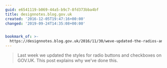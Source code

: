 ```yaml
---
guid: e6541119-b069-44a5-b9c7-8fd373bba4bf
title: designnotes.blog.gov.uk
created: '2016-12-05T19:47:16+00:00'
changed: '2019-09-24T14:35:08+00:00'


bookmark_of: >-
  https://designnotes.blog.gov.uk/2016/11/30/weve-updated-the-radios-and-checkboxes-on-gov-uk/
---
```



<blockquote>Last week we updated the styles for radio buttons and checkboxes on GOV.UK. This post explains why we’ve done this.</blockquote>
